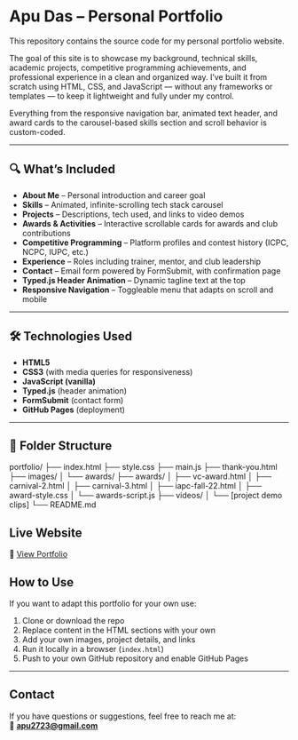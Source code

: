 # Apu Das – Personal Portfolio

This repository contains the source code for my personal portfolio website.

The goal of this site is to showcase my background, technical skills, academic projects, competitive programming achievements, and professional experience in a clean and organized way. I’ve built it from scratch using HTML, CSS, and JavaScript — without any frameworks or templates — to keep it lightweight and fully under my control.

Everything from the responsive navigation bar, animated text header, and award cards to the carousel-based skills section and scroll behavior is custom-coded.

---

## 🔍 What’s Included

- **About Me** – Personal introduction and career goal
- **Skills** – Animated, infinite-scrolling tech stack carousel
- **Projects** – Descriptions, tech used, and links to video demos
- **Awards & Activities** – Interactive scrollable cards for awards and club contributions
- **Competitive Programming** – Platform profiles and contest history (ICPC, NCPC, IUPC, etc.)
- **Experience** – Roles including trainer, mentor, and club leadership
- **Contact** – Email form powered by FormSubmit, with confirmation page
- **Typed.js Header Animation** – Dynamic tagline text at the top
- **Responsive Navigation** – Toggleable menu that adapts on scroll and mobile

---

## 🛠️ Technologies Used

- **HTML5**
- **CSS3** (with media queries for responsiveness)
- **JavaScript (vanilla)**
- **Typed.js** (header animation)
- **FormSubmit** (contact form)
- **GitHub Pages** (deployment)

---

## 📁 Folder Structure

portfolio/
├── index.html
├── style.css
├── main.js
├── thank-you.html
├── images/
│ └── awards/
├── awards/
│ ├── vc-award.html
│ ├── carnival-2.html
│ ├── carnival-3.html
│ ├── iapc-fall-22.html
│ ├── award-style.css
│ └── awards-script.js
├── videos/
│ └── [project demo clips]
└── README.md

## Live Website

🔗 [View Portfolio](https://apuorgho.github.io/portfolio/)

## How to Use

If you want to adapt this portfolio for your own use:

1. Clone or download the repo
2. Replace content in the HTML sections with your own
3. Add your own images, project details, and links
4. Run it locally in a browser (`index.html`)
5. Push to your own GitHub repository and enable GitHub Pages

---

## Contact

If you have questions or suggestions, feel free to reach me at:  
📧 **apu2723@gmail.com**
